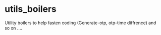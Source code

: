 # utils_boilers
Utility boilers to help fasten coding (Generate-otp,  otp-time diffrence) and so on ....
